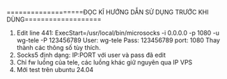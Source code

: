 ===================ĐỌC KĨ HƯỚNG DẪN SỬ DỤNG TRƯỚC KHI DÙNG===================
1. Edit line 441: ExecStart=/usr/local/bin/microsocks -i 0.0.0.0 -p 1080 -u wg-tele -P 123456789
   User: wg-tele
   Pass: 123456789
   port: 1080
   Thay thành các thông số tùy thích.
2. Socks5 định dạng: IP:PORT với user và pass đã edit
3. Chỉ fw luồng của tele, các luồng khác giữ nguyên qua IP VPS
4. Mới test trên ubuntu 24.04
   
